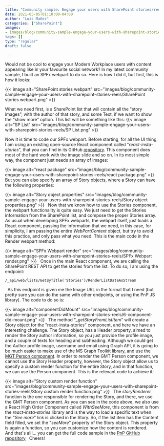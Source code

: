 ```yaml
---
title: "Community sample: Engage your users with SharePoint stories/reels"
date: 2021-05-05T01:10:00-04:00
author: "Luis Mañez"
categories: ["SharePoint"]
images:
- images/blog/community-sample-engage-your-users-with-sharepoint-stories-reels/6-component-did-mount.png
tags: []
type: "regular"
draft: false

---
```


Would not be cool to engage your Modern Workplace users with content
appearing like in your favourite social network? In my latest community
sample, I built an SPFx webpart to do so. Here is how I did it, but
first, this is how it looks:


{{< image alt="SharePoint stories webpart" src="images/blog/community-sample-engage-your-users-with-sharepoint-stories-reels/SharePoint stories webpart.png" >}}

What we need first, is a SharePoint list that will contain all the
"story images", with the author of that story, and some Text, if we want
to show the "show more" option. This list will be something like this:
{{< image alt="SP List" src="images/blog/community-sample-engage-your-users-with-sharepoint-stories-reels/SP List.png" >}}


Now it is time to code our SPFx webpart.
Before starting, for all the UI thing, I am using an existing
open-source React component called "*react-insta-stories*", that you can
find in its GitHub
[repository](https://www.npmjs.com/package/react-insta-stories). This
component does most of the hard work with the image slide and so on. In
its most simple way, the component just needs an array of images:

{{< image alt="react package" src="images/blog/community-sample-engage-your-users-with-sharepoint-stories-reels/react package.png" >}}
 
But you can also specify an array of Story objects, where a Story can
have the following properties:

{{< image alt="Story object properties" src="images/blog/community-sample-engage-your-users-with-sharepoint-stories-reels/Story object properties.png" >}}
 
Now that we know how to use the Stories component, the webpart
functionality is quite easy. We just need to get the Stories information
from the SharePoint list, and compose the proper Stories array.
As usual when developing SPFx webparts, the webpart itself, just loads a
React component, passing the information that we need, in this case, for
simplicity, I am passing the entire *WebPartContext* object, but try to
avoid this practice, and only pass what you need.
This is the main code in the Render webpart method:


{{< image alt="SPFx Webpart render" src="images/blog/community-sample-engage-your-users-with-sharepoint-stories-reels/SPFx Webpart render.png" >}}
 
Once in the main React component, we are calling the SharePoint REST API
to get the stories from the list. To do so, I am using the endpoint:
 
``` {.lia-code-sample .language-javascript}
/_api/web/lists/GetByTitle('Stories')/RenderListDataAsStream
```
 
As this endpoint is given me the Image URL in the format that I need
(but pretty sure you can do the same with other endpoints, or using the
PnP JS library). The code to do so is:

{{< image alt="componentDidMount" src="images/blog/community-sample-engage-your-users-with-sharepoint-stories-reels/6-component-did-mount.png" >}}
 
The method "*\_getStoryFromListItem*" will create a Story object for the
"react-insta-stories" component, and here we have an interesting
challenge. The Story object, has a Header property, aimed to render the
Story author information, so you just provide the profile image, and a
couple of texts for heading and subheading. Although we could get the
Author profile image, username and email using Graph API, it is going to
be much easier to make use of the MS Graph Toolkit library, and use the
[MGT Person
component](https://docs.microsoft.com/en-us/graph/toolkit/components/person).
In order to render the GMT Person component, we cannot use the Story
Header property, however, the Story object allow us to specify a custom
render function for the entire Story, and in that function, we can use
the Person component. This is the relevant code to achieve it:

{{< image alt="Story custom render function" src="images/blog/community-sample-engage-your-users-with-sharepoint-stories-reels/Story custom render function.png" >}}
 
The *storyRenderer* function is the one responsible for rendering the
Story, and there, we use the GMT Person component. As you can see in the
code above, we also use a React High Order Component called
*WithSeeMore*, this component is from the *react-insta-stories* library
and is the way to load a specific text when the "*See more*" link is
clicked in the Story. So, if the list item has the Content field filled,
we set the "*seeMore*" property of the Story object. This property is
again a function, so you can customize how the content is rendered.
 
And that´s all!\... you can get the full code sample in the [PnP GitHub
repository](https://github.com/pnp/sp-dev-fx-webparts/tree/main/samples/react-company-stories)
 
Cheers!
